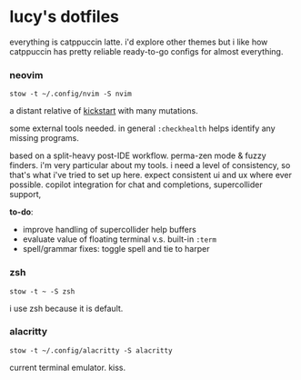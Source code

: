 # lucy's dotfiles

everything is catppuccin latte. i'd explore other themes but i like how
catppuccin has pretty reliable ready-to-go configs for almost everything.

### neovim

```shell
stow -t ~/.config/nvim -S nvim
```

a distant relative of [kickstart](https://github.com/nvim-lua/kickstart.nvim)
with many mutations.

some external tools needed. in general `:checkhealth` helps identify any missing
programs.

based on a split-heavy post-IDE workflow. perma-zen mode & fuzzy finders. i'm
very particular about my tools. i need a level of consistency, so that's what
i've tried to set up here. expect consistent ui and ux where ever possible.
copilot integration for chat and completions, supercollider support,

**to-do**:

- improve handling of supercollider help buffers
- evaluate value of floating terminal v.s. built-in `:term`
- spell/grammar fixes: toggle spell and tie to harper

### zsh

```shell
stow -t ~ -S zsh
```

i use zsh because it is default.

### alacritty

```shell
stow -t ~/.config/alacritty -S alacritty
```

current terminal emulator. kiss.
